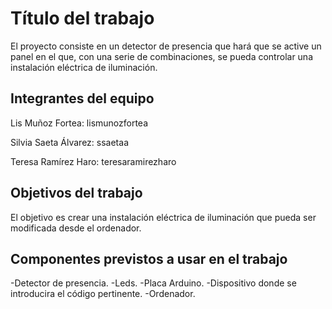 # Título del trabajo

El proyecto consiste en un detector de presencia que hará que se active un panel en el que, con una serie de combinaciones, se pueda controlar una instalación eléctrica de iluminación.

## Integrantes del equipo

Lis Muñoz Fortea: lismunozfortea

Silvia Saeta Álvarez: ssaetaa

Teresa Ramírez Haro: teresaramirezharo

## Objetivos del trabajo

El objetivo es crear una instalación eléctrica de iluminación que pueda ser modificada desde el ordenador.

## Componentes previstos a usar en el trabajo
-Detector de presencia.
-Leds.
-Placa Arduino.
-Dispositivo donde se introducira el código pertinente.
-Ordenador.
